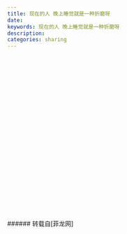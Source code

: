 ```yaml
---
title: 现在的人 晚上睡觉就是一种折磨呀
date: 
keywords: 现在的人 晚上睡觉就是一种折磨呀
description: 
categories: sharing
---
```

<td class="t_f" id="postmessage_5782">

<br/>
<img alt="" border="0" class="zoom" data-cf-modified-5b2e55fb9d5a163ebb7ecf72-="" file="http://x.limgs.cn/f2/g/130523/b20131421005351519d796fd3452.jpg" id="aimg_PeKPu" lazyloadthumb="1" onclick="" onmouseover="" src="http://x.limgs.cn/f2/g/130523/b20131421005351519d796fd3452.jpg"/><br/>
<br/>
<img alt="" border="0" class="zoom" data-cf-modified-5b2e55fb9d5a163ebb7ecf72-="" file="http://x.limgs.cn/f2/g/130523/b20131421005371519d79710565e.jpg" id="aimg_Di0PM" lazyloadthumb="1" onclick="" onmouseover="" src="http://x.limgs.cn/f2/g/130523/b20131421005371519d79710565e.jpg"/><br/>
<br/>
<img alt="" border="0" class="zoom" data-cf-modified-5b2e55fb9d5a163ebb7ecf72-="" file="http://x.limgs.cn/f2/g/130523/b20131421005381519d79723e03b.jpg" id="aimg_P49Ko" lazyloadthumb="1" onclick="" onmouseover="" src="http://x.limgs.cn/f2/g/130523/b20131421005381519d79723e03b.jpg"/><br/>
<br/>
<img alt="" border="0" class="zoom" data-cf-modified-5b2e55fb9d5a163ebb7ecf72-="" file="http://x.limgs.cn/f2/g/130523/b20131421005391519d797352b77.jpg" id="aimg_GAuqr" lazyloadthumb="1" onclick="" onmouseover="" src="http://x.limgs.cn/f2/g/130523/b20131421005391519d797352b77.jpg"/><br/>
<br/>
<img alt="" border="0" class="zoom" data-cf-modified-5b2e55fb9d5a163ebb7ecf72-="" file="http://x.limgs.cn/f2/g/130523/b20131421005401519d7974d0aa6.jpg" id="aimg_sjmt4" lazyloadthumb="1" onclick="" onmouseover="" src="http://x.limgs.cn/f2/g/130523/b20131421005401519d7974d0aa6.jpg"/><br/>
<br/>
<img alt="" border="0" class="zoom" data-cf-modified-5b2e55fb9d5a163ebb7ecf72-="" file="http://x.limgs.cn/f2/g/130523/b20131421005421519d79762f8e7.jpg" id="aimg_MC3n3" lazyloadthumb="1" onclick="" onmouseover="" src="http://x.limgs.cn/f2/g/130523/b20131421005421519d79762f8e7.jpg"/><br/>
<br/>
<img alt="" border="0" class="zoom" data-cf-modified-5b2e55fb9d5a163ebb7ecf72-="" file="http://x.limgs.cn/f2/g/130523/b20131421005431519d7977b05a7.jpg" id="aimg_ROhwW" lazyloadthumb="1" onclick="" onmouseover="" src="http://x.limgs.cn/f2/g/130523/b20131421005431519d7977b05a7.jpg"/><br/>
<br/>
<img alt="" border="0" class="zoom" data-cf-modified-5b2e55fb9d5a163ebb7ecf72-="" file="http://x.limgs.cn/f2/g/130523/b20131421005451519d79793c545.jpg" id="aimg_Z8dDd" lazyloadthumb="1" onclick="" onmouseover="" src="http://x.limgs.cn/f2/g/130523/b20131421005451519d79793c545.jpg"/><br/>
<br/>
<img alt="" border="0" class="zoom" data-cf-modified-5b2e55fb9d5a163ebb7ecf72-="" file="http://x.limgs.cn/f2/g/130523/b20131421005461519d797abdb0a.jpg" id="aimg_wwLzW" lazyloadthumb="1" onclick="" onmouseover="" src="http://x.limgs.cn/f2/g/130523/b20131421005461519d797abdb0a.jpg"/><br/>
<br/>
<img alt="" border="0" class="zoom" data-cf-modified-5b2e55fb9d5a163ebb7ecf72-="" file="http://x.limgs.cn/f2/g/130523/b20131421005481519d797c496ec.jpg" id="aimg_WCKPp" lazyloadthumb="1" onclick="" onmouseover="" src="http://x.limgs.cn/f2/g/130523/b20131421005481519d797c496ec.jpg"/><br/>
<br/>
<img alt="" border="0" class="zoom" data-cf-modified-5b2e55fb9d5a163ebb7ecf72-="" file="http://x.limgs.cn/f2/g/130523/b20131421005491519d797d4f089.jpg" id="aimg_y57zG" lazyloadthumb="1" onclick="" onmouseover="" src="http://x.limgs.cn/f2/g/130523/b20131421005491519d797d4f089.jpg"/><br/>
<br/>
<img alt="" border="0" class="zoom" data-cf-modified-5b2e55fb9d5a163ebb7ecf72-="" file="http://x.limgs.cn/f2/g/130523/b20131421005501519d797ecd30b.jpg" id="aimg_GqzRq" lazyloadthumb="1" onclick="" onmouseover="" src="http://x.limgs.cn/f2/g/130523/b20131421005501519d797ecd30b.jpg"/><br/>
<br/>
<img alt="" border="0" class="zoom" data-cf-modified-5b2e55fb9d5a163ebb7ecf72-="" file="http://x.limgs.cn/f2/g/130523/b20131421005521519d798059b1e.jpg" id="aimg_Gi83d" lazyloadthumb="1" onclick="" onmouseover="" src="http://x.limgs.cn/f2/g/130523/b20131421005521519d798059b1e.jpg"/><br/>
<br/>
<img alt="" border="0" class="zoom" data-cf-modified-5b2e55fb9d5a163ebb7ecf72-="" file="http://x.limgs.cn/f2/g/130523/b20131421005531519d7981da48b.jpg" id="aimg_I7RW8" lazyloadthumb="1" onclick="" onmouseover="" src="http://x.limgs.cn/f2/g/130523/b20131421005531519d7981da48b.jpg"/><br/>
<br/>
<img alt="" border="0" class="zoom" data-cf-modified-5b2e55fb9d5a163ebb7ecf72-="" file="http://x.limgs.cn/f2/g/130523/b20131421005551519d79836606f.jpg" id="aimg_IBrox" lazyloadthumb="1" onclick="" onmouseover="" src="http://x.limgs.cn/f2/g/130523/b20131421005551519d79836606f.jpg"/><br/>
<br/>
<img alt="" border="0" class="zoom" data-cf-modified-5b2e55fb9d5a163ebb7ecf72-="" file="http://x.limgs.cn/f2/g/130523/b20131421005561519d7984e627a.jpg" id="aimg_iPbqq" lazyloadthumb="1" onclick="" onmouseover="" src="http://x.limgs.cn/f2/g/130523/b20131421005561519d7984e627a.jpg"/><br/>
<br/>
<img alt="" border="0" class="zoom" data-cf-modified-5b2e55fb9d5a163ebb7ecf72-="" file="http://x.limgs.cn/f2/g/130523/b20131421005581519d7986735c5.jpg" id="aimg_Vmm4j" lazyloadthumb="1" onclick="" onmouseover="" src="http://x.limgs.cn/f2/g/130523/b20131421005581519d7986735c5.jpg"/><br/>
<br/>
<img alt="" border="0" class="zoom" data-cf-modified-5b2e55fb9d5a163ebb7ecf72-="" file="http://x.limgs.cn/f2/g/130523/b20131421005591519d7987f379e.jpg" id="aimg_Gi77W" lazyloadthumb="1" onclick="" onmouseover="" src="http://x.limgs.cn/f2/g/130523/b20131421005591519d7987f379e.jpg"/><br/>
<br/>
<img alt="" border="0" class="zoom" data-cf-modified-5b2e55fb9d5a163ebb7ecf72-="" file="http://x.limgs.cn/f2/g/130523/b20131421006011519d79897f772.jpg" id="aimg_u1UV0" lazyloadthumb="1" onclick="" onmouseover="" src="http://x.limgs.cn/f2/g/130523/b20131421006011519d79897f772.jpg"/><br/>
<br/>
<img alt="" border="0" class="zoom" data-cf-modified-5b2e55fb9d5a163ebb7ecf72-="" file="http://x.limgs.cn/f2/g/130523/b20131421006031519d798b0bf45.jpg" id="aimg_WRe5l" lazyloadthumb="1" onclick="" onmouseover="" src="http://x.limgs.cn/f2/g/130523/b20131421006031519d798b0bf45.jpg"/><br/>
<br/>
<img alt="" border="0" class="zoom" data-cf-modified-5b2e55fb9d5a163ebb7ecf72-="" file="http://x.limgs.cn/f2/g/130523/b20131421006041519d798c8d881.jpg" id="aimg_IjTdN" lazyloadthumb="1" onclick="" onmouseover="" src="http://x.limgs.cn/f2/g/130523/b20131421006041519d798c8d881.jpg"/><br/>
<br/>
</td>
###### 转载自[菲龙网]